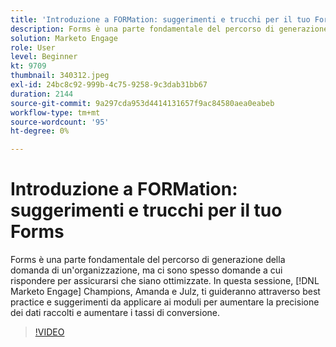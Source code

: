 ```yaml
---
title: 'Introduzione a FORMation: suggerimenti e trucchi per il tuo Forms'
description: Forms è una parte fondamentale del percorso di generazione della domanda di un'organizzazione, ma ci sono spesso domande a cui rispondere per assicurarsi che siano ottimizzate.
solution: Marketo Engage
role: User
level: Beginner
kt: 9709
thumbnail: 340312.jpeg
exl-id: 24bc8c92-999b-4c75-9258-9c3dab31bb67
duration: 2144
source-git-commit: 9a297cda953d4414131657f9ac84580aea0eabeb
workflow-type: tm+mt
source-wordcount: '95'
ht-degree: 0%

---
```


# Introduzione a FORMation: suggerimenti e trucchi per il tuo Forms

Forms è una parte fondamentale del percorso di generazione della domanda di un&#39;organizzazione, ma ci sono spesso domande a cui rispondere per assicurarsi che siano ottimizzate. In questa sessione, [!DNL Marketo Engage] Champions, Amanda e Julz, ti guideranno attraverso best practice e suggerimenti da applicare ai moduli per aumentare la precisione dei dati raccolti e aumentare i tassi di conversione.

>[!VIDEO](https://video.tv.adobe.com/v/340312/?quality=12&learn=on)

